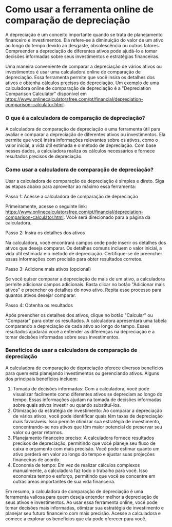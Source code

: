 Como usar a ferramenta online de comparação de depreciação
==========================================================

A depreciação é um conceito importante quando se trata de planejamento financeiro e investimentos. Ela refere-se à diminuição do valor de um ativo ao longo do tempo devido ao desgaste, obsolescência ou outros fatores. Compreender a depreciação de diferentes ativos pode ajudá-lo a tomar decisões informadas sobre seus investimentos e estratégias financeiras.

Uma maneira conveniente de comparar a depreciação de vários ativos ou investimentos é usar uma calculadora online de comparação de depreciação. Essa ferramenta permite que você insira os detalhes dos ativos e obtenha cálculos precisos de depreciação. Um exemplo de uma calculadora online de comparação de depreciação é a "Depreciation Comparison Calculator" disponível em <https://www.onlinecalculatorsfree.com/pt/financial/depreciation-comparison-calculator.html>.

### O que é a calculadora de comparação de depreciação?

A calculadora de comparação de depreciação é uma ferramenta útil para avaliar e comparar a depreciação de diferentes ativos ou investimentos. Ela permite que você insira informações relevantes sobre os ativos, como o valor inicial, a vida útil estimada e o método de depreciação. Com base nesses dados, a calculadora realiza os cálculos necessários e fornece resultados precisos de depreciação.

### Como usar a calculadora de comparação de depreciação?

Usar a calculadora de comparação de depreciação é simples e direto. Siga as etapas abaixo para aproveitar ao máximo essa ferramenta:

Passo 1: Acesse a calculadora de comparação de depreciação

Primeiramente, acesse o seguinte link: <https://www.onlinecalculatorsfree.com/pt/financial/depreciation-comparison-calculator.html>. Você será direcionado para a página da calculadora.

Passo 2: Insira os detalhes dos ativos

Na calculadora, você encontrará campos onde pode inserir os detalhes dos ativos que deseja comparar. Os detalhes comuns incluem o valor inicial, a vida útil estimada e o método de depreciação. Certifique-se de preencher essas informações com precisão para obter resultados corretos.

Passo 3: Adicione mais ativos (opcional)

Se você quiser comparar a depreciação de mais de um ativo, a calculadora permite adicionar campos adicionais. Basta clicar no botão "Adicionar mais ativos" e preencher os detalhes do novo ativo. Repita esse processo para quantos ativos desejar comparar.

Passo 4: Obtenha os resultados

Após preencher os detalhes dos ativos, clique no botão "Calcular" ou "Comparar" para obter os resultados. A calculadora apresentará uma tabela comparando a depreciação de cada ativo ao longo do tempo. Esses resultados ajudarão você a entender as diferenças na depreciação e a tomar decisões informadas sobre seus investimentos.

### Benefícios de usar a calculadora de comparação de depreciação

A calculadora de comparação de depreciação oferece diversos benefícios para quem está planejando investimentos ou gerenciando ativos. Alguns dos principais benefícios incluem:

1. Tomada de decisões informadas: Com a calculadora, você pode visualizar facilmente como diferentes ativos se depreciam ao longo do tempo. Essas informações ajudam na tomada de decisões informadas sobre quais ativos investir ou quando substituí-los.
2. Otimização da estratégia de investimento: Ao comparar a depreciação de vários ativos, você pode identificar quais têm taxas de depreciação mais favoráveis. Isso permite otimizar sua estratégia de investimento, concentrando-se nos ativos que têm maior potencial de preservar seu valor ou gerar retornos.
3. Planejamento financeiro preciso: A calculadora fornece resultados precisos de depreciação, permitindo que você planeje seu fluxo de caixa e orçamento com mais precisão. Você pode estimar quanto um ativo perderá em valor ao longo do tempo e ajustar suas projeções financeiras de acordo.
4. Economia de tempo: Em vez de realizar cálculos complexos manualmente, a calculadora faz todo o trabalho para você. Isso economiza tempo e esforço, permitindo que você se concentre em outras áreas importantes de sua vida financeira.

Em resumo, a calculadora de comparação de depreciação é uma ferramenta valiosa para quem deseja entender melhor a depreciação de seus ativos e investimentos. Ao usar essa ferramenta online, você pode tomar decisões mais informadas, otimizar sua estratégia de investimento e planejar seu futuro financeiro com mais precisão. Acesse a calculadora e comece a explorar os benefícios que ela pode oferecer para você.
